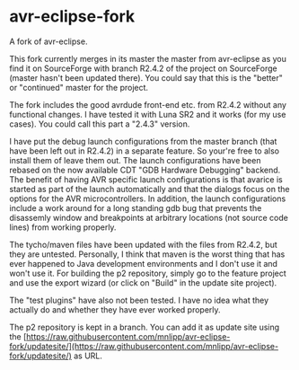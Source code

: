# avr-eclipse-fork
A fork of avr-eclipse.

This fork currently merges in its master the master from avr-eclipse as you find it on SourceForge
with branch R2.4.2 of the project on SourceForge (master hasn't been updated there). You could say 
that this is the "better" or "continued" master for the project.

The fork includes the good avrdude front-end etc. from R2.4.2 without any functional changes. I have
tested it with Luna SR2 and it works (for my use cases). You could call this part a "2.4.3"
version.

I have put the debug launch configurations from the master branch (that have been left out 
in R2.4.2) in a separate feature. So your're free to also install them of leave them out.
The launch configurations have been rebased on the now available CDT "GDB Hardware Debugging" backend. 
The benefit of having AVR specific launch configurations is that avarice is started as part of the 
launch automatically and that the dialogs focus on the options for the AVR microcontrollers. 
In addition, the launch configurations include a work around for a long standing gdb bug 
that prevents the disassemly window and breakpoints at arbitrary locations (not source code lines) 
from working properly.

The tycho/maven files have been updated with the files from R2.4.2, but they are untested. Personally, 
I think that maven is the worst thing that has ever happened to Java development environments and I don't
use it and won't use it. For building the p2 repository, simply go to the feature project and use
the export wizard (or click on "Build" in the update site project).

The "test plugins" have also not been tested. I have no idea what they actually do and whether they have
ever worked properly.

The p2 repository is kept in a branch. You can add it as update site using the [https://raw.githubusercontent.com/mnlipp/avr-eclipse-fork/updatesite/](https://raw.githubusercontent.com/mnlipp/avr-eclipse-fork/updatesite/) as URL.